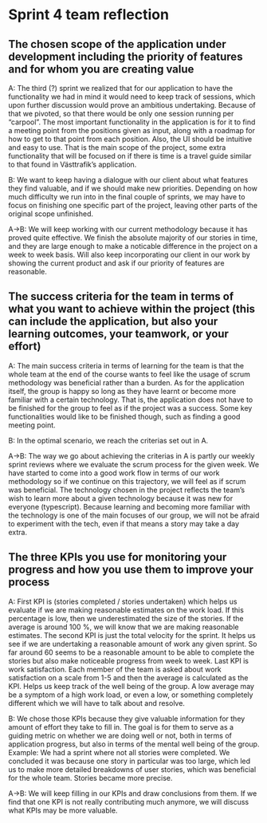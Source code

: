 # Sprint 4 team reflection

## The chosen scope of the application under development including the priority of features and for whom you are creating value

A: The third (?) sprint we realized that for our application to have the functionality we had in mind it would need to keep track of sessions, which upon further discussion would prove an ambitious undertaking. Because of that we pivoted, so that there would be only one session running per “carpool”. The most important functionality in the application is for it to find a meeting point from the positions given as input, along with a roadmap for how to get to that point from each position. Also, the UI should be intuitive and easy to use. That is the main scope of the project, some extra functionality that will be focused on if there is time is a travel guide similar to that found in Västtrafik’s application.

B: We want to keep having a dialogue with our client about what features they find valuable, and if we should make new priorities. Depending on how much difficulty we run into in the final couple of sprints, we may have to focus on finishing one specific part of the project, leaving other parts of the original scope unfinished.

A->B: We will keep working with our current methodology because it has proved quite effective. We finish the absolute majority of our stories in time, and they are large enough to make a noticable difference in the project on a week to week basis. Will also keep incorporating our client in our work by showing the current product and ask if our priority of features are reasonable.

## The success criteria for the team in terms of what you want to achieve within the project (this can include the application, but also your learning outcomes, your teamwork, or your effort)

A: The main success criteria in terms of learning for the team is that the whole team at the end of the course wants to feel like the usage of scrum methodology was beneficial rather than a burden. As for the application itself, the group is happy so long as they have learnt or become more familiar with a certain technology. That is, the application does not have to be finished for the group to feel as if the project was a success. Some key functionalities would like to be finished though, such as finding a good meeting point.

B: In the optimal scenario, we reach the criterias set out in A.

A->B: The way we go about achieving the criterias in A is partly our weekly sprint reviews where we evaluate the scrum process for the given week. We have started to come into a good work flow in terms of our work methodology so if we continue on this trajectory, we will feel as if scrum was beneficial. The technology chosen in the project reflects the team’s wish to learn more about a given technology because it was new for everyone (typescript). Because learning and becoming more familiar with the technology is one of the main focuses of our group, we will not be afraid to experiment with the tech, even if that means a story may take a day extra.

## The three KPIs you use for monitoring your progress and how you use them to improve your process

A: First KPI is (stories completed / stories undertaken) which helps us evaluate if we are making reasonable estimates on the work load. If this percentage is low, then we underestimated the size of the stories. If the average is around 100 %, we will know that we are making reasonable estimates. The second KPI is just the total velocity for the sprint. It helps us see if we are undertaking a reasonable amount of work any given sprint. So far around 60 seems to be a reasonable amount to be able to complete the stories but also make noticeable progress from week to week. Last KPI is work satisfaction. Each member of the team is asked about work satisfaction on a scale from 1-5 and then the average is calculated as the KPI. Helps us keep track of the well being of the group. A low average may be a symptom of a high work load, or even a low, or something completely different which we will have to talk about and resolve.

B: We chose those KPIs because they give valuable information for they amount of effort they take to fill in. The goal is for them to serve as a guiding metric on whether we are doing well or not, both in terms of application progress, but also in terms of the mental well being of the group. Example: We had a sprint where not all stories were completed. We concluded it was because one story in particular was too large, which led us to make more detailed breakdowns of user stories, which was beneficial for the whole team. Stories became more precise.

A->B: We will keep filling in our KPIs and draw conclusions from them. If we find that one KPI is not really contributing much anymore, we will discuss what KPIs may be more valuable.
